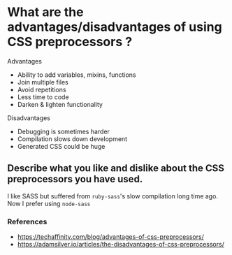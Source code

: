 # What are the advantages/disadvantages of using CSS preprocessors ?

Advantages
 - Ability to add variables, mixins, functions
 - Join multiple files
 - Avoid repetitions
 - Less time to code
 - Darken & lighten functionality
 
Disadvantages
 - Debugging is sometimes harder
 - Compilation slows down development
 - Generated CSS could be huge
 
## Describe what you like and dislike about the CSS preprocessors you have used.
I like SASS but suffered from `ruby-sass`'s slow compilation long time ago.
Now I prefer using `node-sass`

### References
 - https://techaffinity.com/blog/advantages-of-css-preprocessors/
 - https://adamsilver.io/articles/the-disadvantages-of-css-preprocessors/
